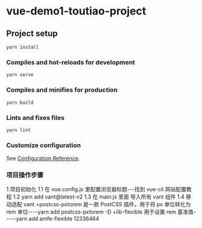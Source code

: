 # vue-demo1-toutiao-project

## Project setup

```
yarn install
```

### Compiles and hot-reloads for development

```
yarn serve
```

### Compiles and minifies for production

```
yarn build
```

### Lints and fixes files

```
yarn lint
```

### Customize configuration

See [Configuration Reference](https://cli.vuejs.org/config/).

### 项目操作步骤

1.项目初始化
1.1 在 vue.config.js 里配置浏览器标题---找到 vue-cli 网站配置教程
1.2 yarn add vant@latest-v2
1.3 在 main.js 里面 导入所有 vant 组件
1.4 移动适配 vant
+postcss-pxtorem 是一款 PostCSS 插件，用于将 px 单位转化为 rem 单位----yarn add postcss-pxtorem -D
+lib-flexible 用于设置 rem 基准值-----yarn add amfe-flexible
12336464